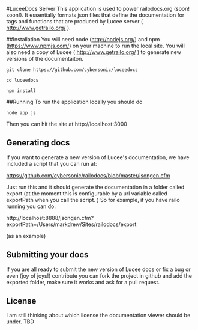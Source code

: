 #LuceeDocs Server
This application is used to power railodocs.org (soon! soon!). It essentially formats json files that define the documentation for tags and functions that are produced by Lucee server ( http://www.getrailo.org/ ). 

##Installation
You will need node (http://nodejs.org/) and npm (https://www.npmjs.com/) on your machine to run the local site. You will also need a copy of Lucee ( http://www.getrailo.org/ ) to generate new versions of the documentaiton. 	

	git clone https://github.com/cybersonic/luceedocs

	cd luceedocs

	npm install 

##Running
To run the application locally you should do 
		
	node app.js

Then you can hit the site at http://localhost:3000

## Generating docs	
If you want to generate a new version of Lucee's documentation, we have included a script that you can run at:
	
https://github.com/cybersonic/railodocs/blob/master/jsongen.cfm

Just run this and it should generate the documentation in a folder called export (at the moment this is configurable by a url variable called exportPath when you call the script. ) So for example, if you have railo running you can do:

http://localhost:8888/jsongen.cfm?exportPath=/Users/markdrew/Sites/railodocs/export 

(as an example)


## Submitting your docs 
If you are all ready to submit the new version of Lucee docs or fix a bug or even (joy of joys!) contribute you can fork the project in github and add the exported folder, make sure it works and ask for a pull request. 


## License
I am still thinking about which license the documentation viewer should be under. TBD
